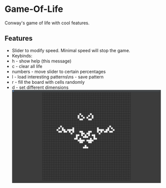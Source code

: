 # Game-Of-Life
Conway's game of life with cool features.
## Features
- Slider to modify speed. Minimal speed will stop the game.
- Keybinds:
- h - show help (this message)
- c - clear all life
- numbers - move slider to certain percentages
- l - load interesting patterns\ns - save pattern
- r - fill the board with cells randomly
- d - set different dimensions
![App Screenshot](screenshot.png)
